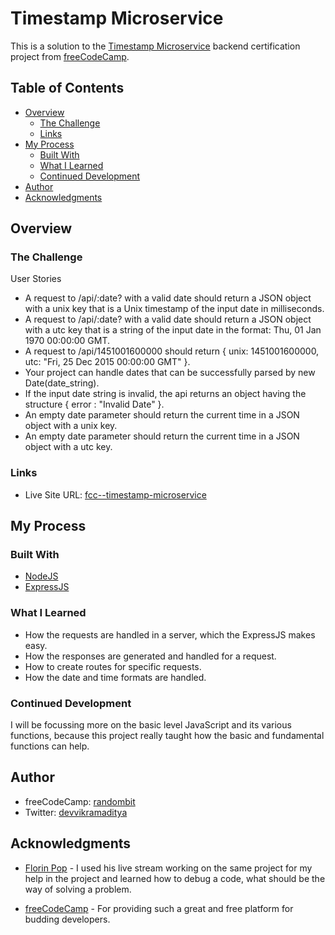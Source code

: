 
# Timestamp Microservice

This is a solution to the [Timestamp Microservice](https://www.freecodecamp.org/learn/apis-and-microservices/apis-and-microservices-projects/timestamp-microservice) backend certification project from [freeCodeCamp](https://www.freecodecamp.org).

## Table of Contents

- [Overview](#overview)
  - [The Challenge](#the-challenge)
  - [Links](#links)
- [My Process](#my-process)
  - [Built With](#built-with)
  - [What I Learned](#what-i-learned)
  - [Continued Development](#continued-development)
- [Author](#author)
- [Acknowledgments](#acknowledgments)

## Overview

### The Challenge

User Stories

- A request to /api/:date? with a valid date should return a JSON object with a unix key that is a Unix timestamp of the input date in milliseconds.
- A request to /api/:date? with a valid date should return a JSON object with a utc key that is a string of the input date in the format: Thu, 01 Jan 1970 00:00:00 GMT.
- A request to /api/1451001600000 should return { unix: 1451001600000, utc: "Fri, 25 Dec 2015 00:00:00 GMT" }.
- Your project can handle dates that can be successfully parsed by new Date(date_string).
- If the input date string is invalid, the api returns an object having the structure { error : "Invalid Date" }.
- An empty date parameter should return the current time in a JSON object with a unix key.
- An empty date parameter should return the current time in a JSON object with a utc key.

### Links

- Live Site URL: [fcc--timestamp-microservice](https://fcc--timestamp-microservice.herokuapp.com/)

## My Process

### Built With

- [NodeJS](https://nodejs.org)
- [ExpressJS](https://expressjs.com)

### What I Learned

- How the requests are handled in a server, which the ExpressJS makes easy.
- How the responses are generated and handled for a request.
- How to create routes for specific requests.
- How the date and time formats are handled.

### Continued Development

I will be focussing more on the basic level JavaScript and its various functions, because this project really taught how the basic and fundamental functions can help.

## Author

- freeCodeCamp: [randombit](https://www.freecodecamp.org/randombit)
- Twitter: [devvikramaditya](https://twitter.com/devvikramaditya)

## Acknowledgments

- [Florin Pop](https://www.youtube.com/channel/UCeU-1X402kT-JlLdAitxSMA) - I used his live stream working on the same project for my help in the project and learned how to debug a code, what should be the way of solving a problem.

- [freeCodeCamp](https://www.freeCodeCamp.org) - For providing such a great and free platform for budding developers.
